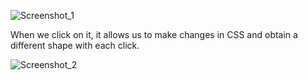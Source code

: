 ![Screenshot_1](https://github.com/Said-Suluk/100-Day-Of-CSS/assets/130802359/7d0ae107-d038-47b0-94c6-b70d035877f0)




When we click on it, it allows us to make changes in CSS and obtain a different shape with each click.




![Screenshot_2](https://github.com/Said-Suluk/100-Day-Of-CSS/assets/130802359/fbef670a-61bf-4096-a166-66f4b4e5d11c)
